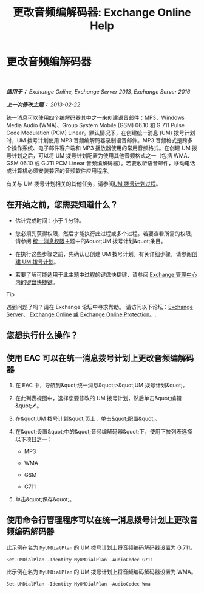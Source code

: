 ﻿---
title: '更改音频编解码器: Exchange Online Help'
TOCTitle: 更改音频编解码器
ms:assetid: 139b2ccd-28c5-46c0-9050-777f4f59aade
ms:mtpsurl: https://technet.microsoft.com/zh-cn/library/Aa996342(v=EXCHG.150)
ms:contentKeyID: 50490051
ms.date: 05/23/2018
mtps_version: v=EXCHG.150
ms.translationtype: MT
---

# 更改音频编解码器

 

_**适用于：** Exchange Online, Exchange Server 2013, Exchange Server 2016_

_**上一次修改主题：** 2013-02-22_

统一消息可以使用四个编解码器其中之一来创建语音邮件：MP3、Windows Media Audio (WMA)、Group System Mobile (GSM) 06.10 和 G.711 Pulse Code Modulation (PCM) Linear。默认情况下，在创建统一消息 (UM) 拨号计划时，UM 拨号计划使用 MP3 音频编解码器录制语音邮件。MP3 音频格式是跨多个操作系统、电子邮件客户端和 MP3 播放器使用的常用音频格式。在创建 UM 拨号计划之后，可以将 UM 拨号计划配置为使用其他音频格式之一（包括 WMA、GSM 06.10 或 G.711 PCM Linear 音频编解码器）。若要收听语音邮件，移动电话或计算机必须安装兼容的音频软件应用程序。

有关与 UM 拨号计划相关的其他任务，请参阅[UM 拨号计划过程](um-dial-plan-procedures-exchange-2013-help.md)。

## 在开始之前，您需要知道什么？

  - 估计完成时间：小于 1 分钟。

  - 您必须先获得权限，然后才能执行此过程或多个过程。若要查看所需的权限，请参阅 [统一消息权限](unified-messaging-permissions-exchange-2013-help.md)主题中的\&quot;UM 拨号计划\&quot;条目。

  - 在执行这些步骤之前，先确认已创建 UM 拨号计划。有关详细步骤，请参阅[创建 UM 拨号计划](create-a-um-dial-plan-exchange-2013-help.md)。

  - 若要了解可能适用于此主题中过程的键盘快捷键，请参阅 [Exchange 管理中心内的键盘快捷键](keyboard-shortcuts-in-the-exchange-admin-center-exchange-online-protection-help.md)。

> [!tip]
> 遇到问题了吗？请在 Exchange 论坛中寻求帮助。 请访问以下论坛：<a href="https://go.microsoft.com/fwlink/p/?linkid=60612">Exchange Server</a>、 <a href="https://go.microsoft.com/fwlink/p/?linkid=267542">Exchange Online</a> 或 <a href="https://go.microsoft.com/fwlink/p/?linkid=285351">Exchange Online Protection</a>。.


## 您想执行什么操作？

## 使用 EAC 可以在统一消息拨号计划上更改音频编解码器

1.  在 EAC 中，导航到\&quot;统一消息\&quot;\>\&quot;UM 拨号计划\&quot;。

2.  在此列表视图中，选择您要修改的 UM 拨号计划，然后单击\&quot;编辑\&quot;![编辑图标](images/Bb124582.6f53ccb2-1f13-4c02-bea0-30690e6ea71d(EXCHG.150).gif "编辑图标")。

3.  在\&quot;UM 拨号计划\&quot;页上，单击\&quot;配置\&quot;。

4.  在\&quot;设置\&quot;中的\&quot;音频编解码器\&quot;下，使用下拉列表选择以下项目之一：
    
      - MP3
    
      - WMA
    
      - GSM
    
      - G711

5.  单击\&quot;保存\&quot;。

## 使用命令行管理程序可以在统一消息拨号计划上更改音频编码解码器

此示例在名为 `MyUMDialPlan` 的 UM 拨号计划上将音频编码解码器设置为 G.711。

    Set-UMDialPlan -Identity MyUMDialPlan -AudioCodec G711

此示例在名为 `MyUMDialPlan` 的 UM 拨号计划上将音频编码解码器设置为 WMA。

    Set-UMDialPlan -Identity MyUMDialPlan -AudioCodec Wma

